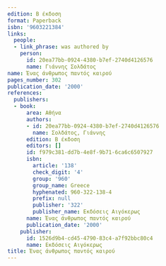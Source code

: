 ```yaml
---
edition: Β έκδοση
format: Paperback
isbn: '9603221384'
links:
  people:
  - link_phrase: was authored by
    person:
      id: 20ea77bb-0924-4380-b7ef-2740d4126576
      name: Γιάννης Σολδάτος
name: Ένας άνθρωπος παντός καιρού
pages_number: 302
publication_date: '2000'
references:
  publishers:
  - book:
      area: Αθήνα
      authors:
      - id: 20ea77bb-0924-4380-b7ef-2740d4126576
        name: Σολδάτος, Γιάννης
      edition: Β έκδοση
      editors: []
      id: f979c381-dd7b-4e8f-9b71-6ca6c6507927
      isbn:
        article: '138'
        check_digit: '4'
        group: '960'
        group_name: Greece
        hyphenated: 960-322-138-4
        prefix: null
        publisher: '322'
        publisher_name: Εκδόσεις Αιγόκερως
      name: Ένας άνθρωπος παντός καιρού
      publication_date: '2000'
    publisher:
      id: 1526d9b4-cd45-4790-83c4-a7f92bbc80c4
      name: Εκδόσεις Αιγόκερως
title: Ένας άνθρωπος παντός καιρού
---
```



